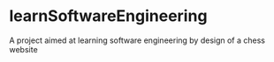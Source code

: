 # learnSoftwareEngineering
A project aimed at learning software engineering by design of a chess website
